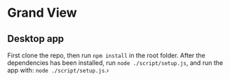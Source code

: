 # Grand View

## Desktop app
First clone the repo, then run `npm install` in the root folder. After the dependencies has been installed, run `node ./script/setup.js`, and run the app with: `node ./script/setup.js`.›